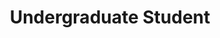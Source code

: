 ---
layout : person
name : Josh Trate
categories : alumni
uniquename: jtrate
tags: [pretentious]
major: Physics and Computer Science
title: Undergraduate Student 
level: undergrad
bio: "Graduating high school in June 2014, I started as an undergrad in the fall of 2014 at the University of Michigan. I'm currently pursuing a double major in Engineering Physics and Computer Science. I had an amazing first semester of college, splitting my free time between Michigan Tae Kwon DO MAAV. In addition to those clubs I had the chance to do some really cool side projects, If you wanna check them out, visit my website,  joshtrate.com. You can see all my latest works as well as well, including source code.

Second semester is when I started working in BIRDS lab, where I've been researching and testing embedded systems that run full OS's. The focus of my work has been on comparing commercially available platforms to test their PWM signals and potential as real time devices. I'm testing PWM output to see if they produce clean outputs at high frequency. Additionally I'm testing the platforms that support a realtime cokernel's to see how fast they are. The focus of this research is to pick a platform suited to the real time demands of robotics while still supporting a full linux operating system. "
---